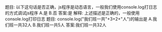 题目: 以下这句话是否正确，js程序是动态语言，一般我们使用console.log打日志的方式调试js程序
A.是
B.否
答案:是
解释:
上述描述是正确的，一般使用console.log打印日志
题目: console.log("我们班一共"+3+2+"人")的输出是
A.我们班一共32人
B.我们班一共5人
答案:我们班一共32人

